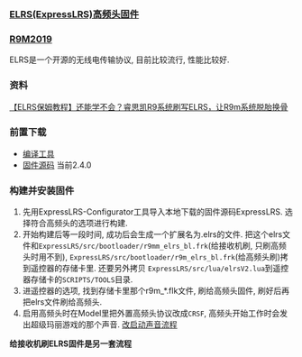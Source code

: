 ### [ELRS(ExpressLRS)高频头固件](https://github.com/ExpressLRS/ExpressLRS)
### [R9M2019](https://www.frsky-rc.com/product/r9m-2019/)

ELRS是一个开源的无线电传输协议, 目前比较流行, 性能比较好.

### 资料
[【ELRS保姆教程】还能学不会？睿思凯R9系统刷写ELRS，让R9m系统脱胎换骨](https://www.bilibili.com/video/BV15v411P7m3)

### 前置下载
* [编译工具](https://github.com/ExpressLRS/ExpressLRS-Configurator/releases)
* [固件源码](https://github.com/ExpressLRS/ExpressLRS) 当前2.4.0

### 构建并安装固件
1. 先用ExpressLRS-Configurator工具导入本地下载的固件源码ExpressLRS. 选择符合高频头的选项进行构建.
2. 开始构建后等一段时间, 成功后会生成一个扩展名为.elrs的文件. 把这个elrs文件和```ExpressLRS/src/bootloader/r9mm_elrs_bl.frk```(给接收机刷, 只刷高频头时用不到), ```ExpressLRS/src/bootloader/r9m_elrs_bl.frk```(给高频头刷)拷到遥控器的存储卡里. 还要另外拷贝 ```ExpressLRS/src/lua/elrsV2.lua```到遥控器存储卡的```SCRIPTS/TOOLS```目录.
3. 进遥控器的选项, 找到存储卡里那个r9m_*.flk文件, 刷给高频头固件, 刷好后再把elrs文件刷给高频头.
4. 启用高频头时在Model里把外置高频头协议改成``CRSF``, 高频头开始工作时会发出超级玛丽游戏的那个声音. [改启动声音流程](./R9M2019%E5%9B%BA%E4%BB%B6%E6%94%B9%E5%90%AF%E5%8A%A8%E5%A3%B0%E9%9F%B3.md)

**给接收机刷ELRS固件是另一套流程**